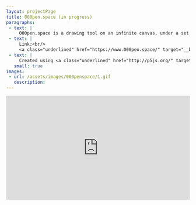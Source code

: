 ```yaml
---
layout: projectPage
title: 000pen.space (in progress)
paragraphs:
 - text: |
     000pen.space is a drawing tool on an infinite canvas, under a set of rigid design constraints. Started as an investigation on grids with p5.js, it has evolved into a personal diary of sorts, containing text, images, and various visual compositions made out of lines and rectangles. The data on canvas is sparse and almost impossible to navigate, adding a layer of anonymity to the site.
 - text: |
     Link:<br/>
     <a class="underlined" href="https://www.000pen.space/" target="__blank">000pen.space</a>
 - text: |
     Created using <a class="underlined" href="http://p5js.org/" target="__blank">p5.js</a>.
   small: true
images:
 - url: /assets/images/000penspace/1.gif
   description:
---
```

<div class="mb2" style="padding:56.25% 0 0 0;position:relative;"><iframe src="https://player.vimeo.com/video/317376510?title=0&byline=0&portrait=0" style="position:absolute;top:0;left:0;width:100%;height:100%; background-color: black;" frameborder="0" webkitallowfullscreen mozallowfullscreen allowfullscreen></iframe></div><script src="https://player.vimeo.com/api/player.js"></script>
